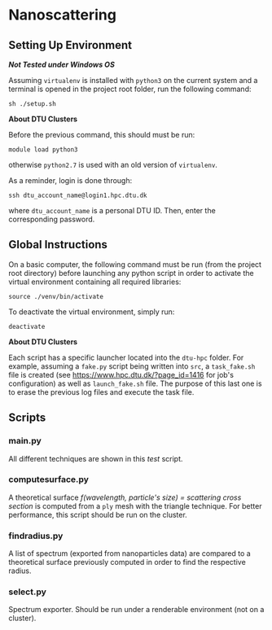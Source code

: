 # Nanoscattering

## Setting Up Environment

***Not Tested under Windows OS***

Assuming ```virtualenv``` is installed with ```python3``` on the current system and a terminal is opened in the project root folder, run the following command:
```shell
sh ./setup.sh
```

**About DTU Clusters**

Before the previous command, this should must be run:
```shell
module load python3
```
otherwise ```python2.7``` is used with an old version of ```virtualenv```.

As a reminder, login is done through:
```shell
ssh dtu_account_name@login1.hpc.dtu.dk
```
where ```dtu_account_name``` is a personal DTU ID. Then, enter the corresponding password.

## Global Instructions

On a basic computer, the following command must be run (from the project root directory) before launching any python script in order to activate the virtual environment containing all required libraries:
```shell
source ./venv/bin/activate
```
To deactivate the virtual environment, simply run:
```shell
deactivate
```

**About DTU Clusters**

Each script has a specific launcher located into the ```dtu-hpc``` folder. For example, assuming a ```fake.py``` script being written into ```src```, a ```task_fake.sh``` file is created (see https://www.hpc.dtu.dk/?page_id=1416 for job's configuration) as well as ```launch_fake.sh``` file. The purpose of this last one is to erase the previous log files and execute the task file.

## Scripts

### main.py

All different techniques are shown in this _test_ script.

### computesurface.py

A theoretical surface _f(wavelength, particle's size) = scattering cross section_ is computed from a ```ply``` mesh with the triangle technique. For better performance, this script should be run on the cluster.

### findradius.py

A list of spectrum (exported from nanoparticles data) are compared to a theoretical surface previously computed in order to find the respective radius.

### select.py

Spectrum exporter. Should be run under a renderable environment (not on a cluster).
